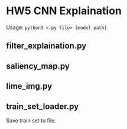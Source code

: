 # HW5 CNN Explaination

Usage: `python3 <.py file> [model path]`

## filter_explaination.py

## saliency_map.py

## lime_img.py


## train_set_loader.py

Save train set to file.